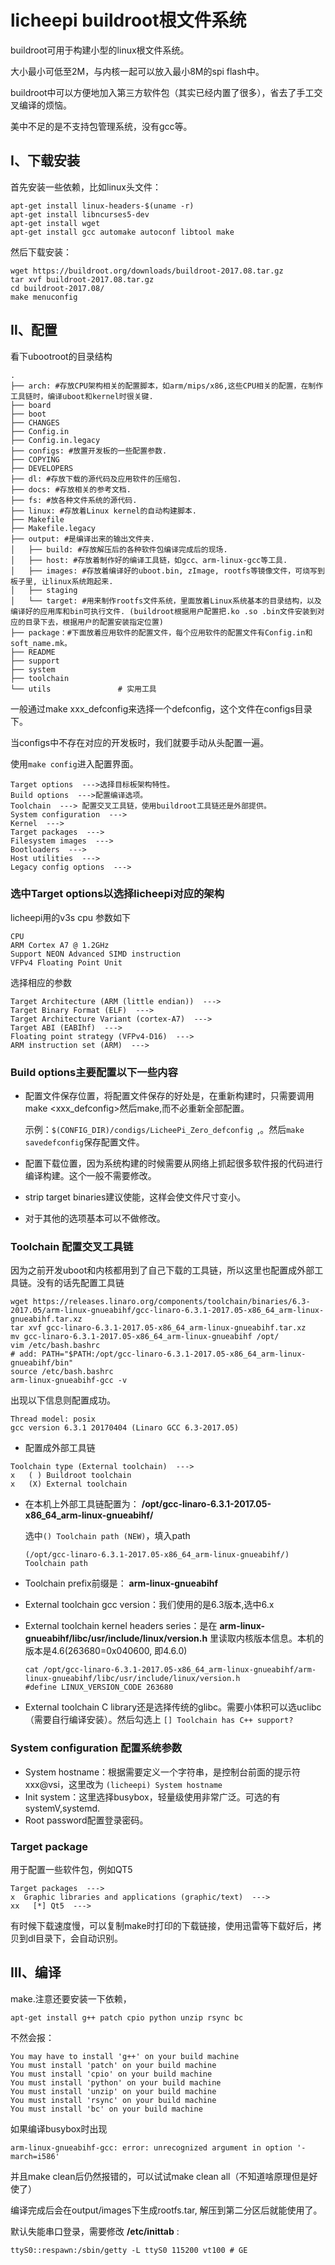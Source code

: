 # licheepi buildroot根文件系统

buildroot可用于构建小型的linux根文件系统。

大小最小可低至2M，与内核一起可以放入最小8M的spi flash中。

buildroot中可以方便地加入第三方软件包（其实已经内置了很多），省去了手工交叉编译的烦恼。

美中不足的是不支持包管理系统，没有gcc等。

## Ⅰ、下载安装

首先安装一些依赖，比如linux头文件：

```
apt-get install linux-headers-$(uname -r)
apt-get install libncurses5-dev
apt-get install wget
apt-get install gcc automake autoconf libtool make
```

然后下载安装：

```none
wget https://buildroot.org/downloads/buildroot-2017.08.tar.gz
tar xvf buildroot-2017.08.tar.gz
cd buildroot-2017.08/
make menuconfig
```

## Ⅱ、配置

看下ubootroot的目录结构

 ```
 .
 ├── arch: #存放CPU架构相关的配置脚本，如arm/mips/x86,这些CPU相关的配置，在制作工具链时，编译uboot和kernel时很关键.
 ├── board
 ├── boot
 ├── CHANGES
 ├── Config.in
 ├── Config.in.legacy
 ├── configs: #放置开发板的一些配置参数. 
 ├── COPYING
 ├── DEVELOPERS
 ├── dl: #存放下载的源代码及应用软件的压缩包. 
 ├── docs: #存放相关的参考文档. 
 ├── fs: #放各种文件系统的源代码. 
 ├── linux: #存放着Linux kernel的自动构建脚本. 
 ├── Makefile
 ├── Makefile.legacy
 ├── output: #是编译出来的输出文件夹. 
 │   ├── build: #存放解压后的各种软件包编译完成后的现场.
 │   ├── host: #存放着制作好的编译工具链，如gcc、arm-linux-gcc等工具.
 │   ├── images: #存放着编译好的uboot.bin, zImage, rootfs等镜像文件，可烧写到板子里, 让linux系统跑起来.
 │   ├── staging
 │   └── target: #用来制作rootfs文件系统，里面放着Linux系统基本的目录结构，以及编译好的应用库和bin可执行文件. (buildroot根据用户配置把.ko .so .bin文件安装到对应的目录下去，根据用户的配置安装指定位置)
 ├── package：#下面放着应用软件的配置文件，每个应用软件的配置文件有Config.in和soft_name.mk。
 ├── README
 ├── support
 ├── system
 ├── toolchain
 └── utils               # 实用工具
 ```

一般通过make xxx_defconfig来选择一个defconfig，这个文件在configs目录下。

当configs中不存在对应的开发板时，我们就要手动从头配置一遍。

使用`make config`进入配置界面。

```
Target options  --->选择目标板架构特性。
Build options  --->配置编译选项。
Toolchain  ---> 配置交叉工具链，使用buildroot工具链还是外部提供。
System configuration  --->
Kernel  --->
Target packages  --->
Filesystem images  --->
Bootloaders  --->
Host utilities  --->
Legacy config options  --->
```

### 选中Target options以选择licheepi对应的架构

licheepi用的v3s cpu 参数如下

```
CPU
ARM Cortex A7 @ 1.2GHz
Support NEON Advanced SIMD instruction
VFPv4 Floating Point Unit
```

选择相应的参数

```
Target Architecture (ARM (little endian))  --->
Target Binary Format (ELF)  --->
Target Architecture Variant (cortex-A7)  ---> 
Target ABI (EABIhf)  ---> 
Floating point strategy (VFPv4-D16)  ---> 
ARM instruction set (ARM)  --->
```

### Build options主要配置以下一些内容

- 配置文件保存位置，将配置文件保存的好处是，在重新构建时，只需要调用make <xxx_defconfig>然后make,而不必重新全部配置。

  示例：`$(CONFIG_DIR)/condigs/LicheePi_Zero_defconfig `,。然后`make savedefconfig`保存配置文件。

- 配置下载位置，因为系统构建的时候需要从网络上抓起很多软件报的代码进行编译构建。这个一般不需要修改。

- strip target binaries建议使能，这样会使文件尺寸变小。

- 对于其他的选项基本可以不做修改。

### Toolchain 配置交叉工具链

因为之前开发uboot和内核都用到了自己下载的工具链，所以这里也配置成外部工具链。没有的话先配置工具链

```
wget https://releases.linaro.org/components/toolchain/binaries/6.3-2017.05/arm-linux-gnueabihf/gcc-linaro-6.3.1-2017.05-x86_64_arm-linux-gnueabihf.tar.xz
tar xvf gcc-linaro-6.3.1-2017.05-x86_64_arm-linux-gnueabihf.tar.xz
mv gcc-linaro-6.3.1-2017.05-x86_64_arm-linux-gnueabihf /opt/
vim /etc/bash.bashrc
# add: PATH="$PATH:/opt/gcc-linaro-6.3.1-2017.05-x86_64_arm-linux-gnueabihf/bin"
source /etc/bash.bashrc
arm-linux-gnueabihf-gcc -v
```

出现以下信息则配置成功。

```
Thread model: posix
gcc version 6.3.1 20170404 (Linaro GCC 6.3-2017.05) 
```

- 配置成外部工具链

```
Toolchain type (External toolchain)  --->
x   ( ) Buildroot toolchain
x   (X) External toolchain
```

- 在本机上外部工具链配置为：
  **/opt/gcc-linaro-6.3.1-2017.05-x86_64_arm-linux-gnueabihf/**

  选中`() Toolchain path (NEW)`，填入path

  ```
  (/opt/gcc-linaro-6.3.1-2017.05-x86_64_arm-linux-gnueabihf/) Toolchain path
  ```

- Toolchain prefix前缀是： **arm-linux-gnueabihf**

  

- External toolchain gcc version：我们使用的是6.3版本,选中6.x

- External toolchain kernel headers series：是在
  **arm-linux-gnueabihf/libc/usr/include/linux/version.h**
  里读取内核版本信息。本机的版本是4.6(263680=0x040600, 即4.6.0)

  ```
  cat /opt/gcc-linaro-6.3.1-2017.05-x86_64_arm-linux-gnueabihf/arm-linux-gnueabihf/libc/usr/include/linux/version.h 
  #define LINUX_VERSION_CODE 263680
  ```

- External toolchain C library还是选择传统的glibc。需要小体积可以选uclibc（需要自行编译安装）。然后勾选上 `[] Toolchain has C++ support?`

### System configuration 配置系统参数

- System hostname：根据需要定义一个字符串，是控制台前面的提示符xxx@vsi，这里改为 `(licheepi) System hostname`
-  Init system：这里选择busybox，轻量级使用非常广泛。可选的有systemV,systemd.
- Root password配置登录密码。

### Target package

用于配置一些软件包，例如QT5

```
Target packages  --->
x  Graphic libraries and applications (graphic/text)  --->
xx   [*] Qt5  ---> 
```

有时候下载速度慢，可以复制make时打印的下载链接，使用迅雷等下载好后，拷贝到dl目录下，会自动识别。

## Ⅲ、编译

make.注意还要安装一下依赖，

  ```
  apt-get install g++ patch cpio python unzip rsync bc
  ```

不然会报：

```
You may have to install 'g++' on your build machine
You must install 'patch' on your build machine
You must install 'cpio' on your build machine
You must install 'python' on your build machine
You must install 'unzip' on your build machine
You must install 'rsync' on your build machine
You must install 'bc' on your build machine
```

如果编译busybox时出现

```
arm-linux-gnueabihf-gcc: error: unrecognized argument in option '-march=i586'
```

并且make clean后仍然报错的，可以试试make clean all（不知道啥原理但是好使了）

编译完成后会在output/images下生成rootfs.tar, 解压到第二分区后就能使用了。

默认失能串口登录，需要修改 **/etc/inittab** :

```none
ttyS0::respawn:/sbin/getty -L ttyS0 115200 vt100 # GE
```

